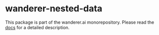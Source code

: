 # wanderer-nested-data
This package is part of the wanderer.ai monorepository.
Please read the [docs](wanderer.ai/docs) for a detailed description.
